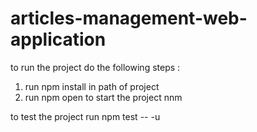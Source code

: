 <h1>articles-management-web-application</h1>
<p>to run the project do the following steps :</p>
<ol>
  <li>run npm install in path of project</li>
  <li>run npm open to start the project nnm </li>
</ol>
<p>to test the project run npm test -- -u</p>

